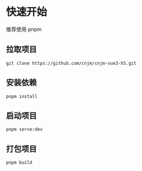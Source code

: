 # 快速开始

推荐使用 pnpm

## 拉取项目

```shell
git clone https://github.com/cnjm/cnjm-vue3-h5.git
```

## 安装依赖

```shell
pnpm install
```

## 启动项目

```shell
pnpm serve:dev
```

## 打包项目

```shell
pnpm build
```

